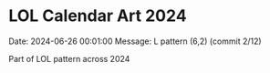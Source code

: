 # LOL Calendar Art 2024

Date: 2024-06-26 00:01:00
Message: L pattern (6,2) (commit 2/12)

Part of LOL pattern across 2024
